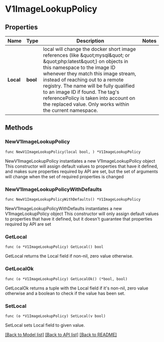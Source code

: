 # V1ImageLookupPolicy

## Properties

Name | Type | Description | Notes
------------ | ------------- | ------------- | -------------
**Local** | **bool** | local will change the docker short image references (like \&quot;mysql\&quot; or \&quot;php:latest\&quot;) on objects in this namespace to the image ID whenever they match this image stream, instead of reaching out to a remote registry. The name will be fully qualified to an image ID if found. The tag&#39;s referencePolicy is taken into account on the replaced value. Only works within the current namespace. | 

## Methods

### NewV1ImageLookupPolicy

`func NewV1ImageLookupPolicy(local bool, ) *V1ImageLookupPolicy`

NewV1ImageLookupPolicy instantiates a new V1ImageLookupPolicy object
This constructor will assign default values to properties that have it defined,
and makes sure properties required by API are set, but the set of arguments
will change when the set of required properties is changed

### NewV1ImageLookupPolicyWithDefaults

`func NewV1ImageLookupPolicyWithDefaults() *V1ImageLookupPolicy`

NewV1ImageLookupPolicyWithDefaults instantiates a new V1ImageLookupPolicy object
This constructor will only assign default values to properties that have it defined,
but it doesn't guarantee that properties required by API are set

### GetLocal

`func (o *V1ImageLookupPolicy) GetLocal() bool`

GetLocal returns the Local field if non-nil, zero value otherwise.

### GetLocalOk

`func (o *V1ImageLookupPolicy) GetLocalOk() (*bool, bool)`

GetLocalOk returns a tuple with the Local field if it's non-nil, zero value otherwise
and a boolean to check if the value has been set.

### SetLocal

`func (o *V1ImageLookupPolicy) SetLocal(v bool)`

SetLocal sets Local field to given value.



[[Back to Model list]](../README.md#documentation-for-models) [[Back to API list]](../README.md#documentation-for-api-endpoints) [[Back to README]](../README.md)


